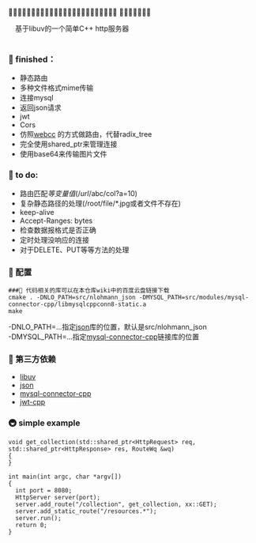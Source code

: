 🥜🥐🥖🥞🥓🥙🥚🥘🥗🥫🥣🥪🥩🥨🥦🥥🦗🥛🥟🥠🥡🥤🥢🥧 🥦🥩🥐🍕🎯🥫🥧

&emsp;基于libuv的一个简单C++ http服务器 \
&emsp;

### 🍕 finished：
+ 静态路由
+ 多种文件格式mime传输
+ 连接mysql
+ 返回json请求
+ jwt
+ Cors
+ 仿照[webcc](https://github.com/sprinfall/webcc/blob/master/webcc/router.h) 的方式做路由，代替radix_tree
+ 完全使用shared_ptr来管理连接
+ 使用base64来传输图片文件

###  🎯 to do:
+ 路由匹配$等变量值(/url/$abc/col?a=10)
+ 复杂静态路径的处理(/root/file/*.jpg或者文件不存在)
+ keep-alive
+ Accept-Ranges: bytes
+ 检查数据报格式是否正确
+ 定时处理没响应的连接
+ 对于DELETE、PUT等等方法的处理
&ensp;

### 🥘 配置
```
###📣 代码相关的库可以在本仓库wiki中的百度云盘链接下载
cmake . -DNLO_PATH=src/nlohmann_json -DMYSQL_PATH=src/modules/mysql-connector-cpp/libmysqlcppconn8-static.a
make
```
-DNLO_PATH=...指定[json](https://github.com/nlohmann/json)库的位置，默认是src/nlohmann_json <br>
-DMYSQL_PATH=...指定[mysql-connector-cpp](https://github.com/mysql/mysql-connector-cpp)链接库的位置
### 🗼 第三方依赖
+ [libuv](https://github.com/libuv/libuv)
+ [json](https://github.com/nlohmann/json)
+ [mysql-connector-cpp](https://github.com/mysql/mysql-connector-cpp)
+ [jwt-cpp](https://github.com/pokowaka/jwt-cpp)

### 🚇 simple example

```
void get_collection(std::shared_ptr<HttpRequest> req, std::shared_ptr<HttpResponse> res, RouteWq &wq)
{
}

int main(int argc, char *argv[])
{
  int port = 8080;
  HttpServer server(port);
  server.add_route("/collection", get_collection, xx::GET);
  server.add_static_route("/resources.*");
  server.run();
  return 0;
}
```

